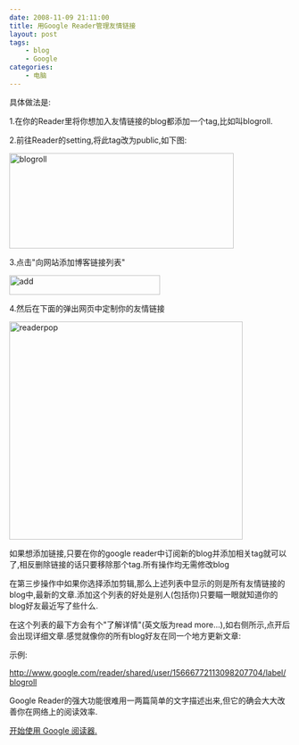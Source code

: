 ```yaml
---
date: 2008-11-09 21:11:00
title: 用Google Reader管理友情链接
layout: post
tags:
    - blog
    - Google
categories:
    - 电脑
---
```

具体做法是:

1.在你的Reader里将你想加入友情链接的blog都添加一个tag,比如叫blogroll.

2.前往Reader的setting,将此tag改为public,如下图:

<!--more-->

<img class="aligncenter size-full wp-image-1192" title="blogroll" src="http://ztpala.com/wp-content/uploads/2008/11/blogroll.png" alt="blogroll" width="402" height="171" />

3.点击"向网站添加博客链接列表"

<img class="aligncenter size-full wp-image-1193" title="add" src="http://ztpala.com/wp-content/uploads/2008/11/add.png" alt="add" width="270" height="35" />

4.然后在下面的弹出网页中定制你的友情链接

<img class="aligncenter size-full wp-image-1194" title="readerpop" src="http://ztpala.com/wp-content/uploads/2008/11/readerpop.png" alt="readerpop" width="418" height="391" />

如果想添加链接,只要在你的google reader中订阅新的blog并添加相关tag就可以了,相反删除链接的话只要移除那个tag.所有操作均无需修改blog

在第三步操作中如果你选择添加剪辑,那么上述列表中显示的则是所有友情链接的blog中,最新的文章.添加这个列表的好处是别人(包括你)只要瞄一眼就知道你的blog好友最近写了些什么.

在这个列表的最下方会有个"了解详情"(英文版为read more...),如右侧所示,点开后会出现详细文章.感觉就像你的所有blog好友在同一个地方更新文章:

示例:

<a href="http://www.google.com/reader/shared/user/15666772113098207704/label/blogroll">http://www.google.com/reader/shared/user/15666772113098207704/label/blogroll</a>

Google Reader的强大功能很难用一两篇简单的文字描述出来,但它的确会大大改善你在网络上的阅读效率.

<a href="http://www.google.com/reader/">开始使用 Google 阅读器.</a>